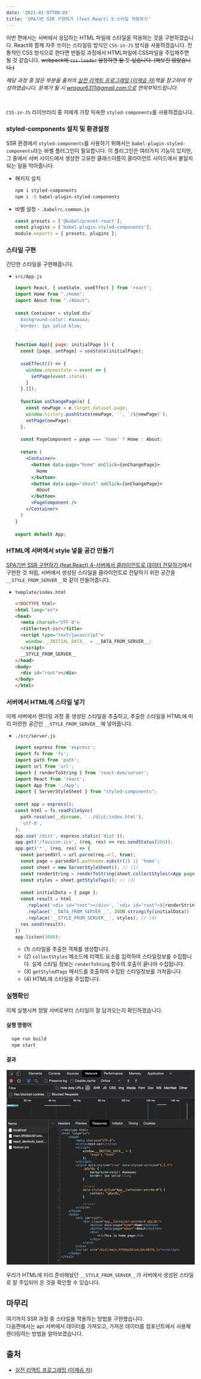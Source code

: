 ```yaml
---
date: '2021-01-07T00:05'
title: 'SPA기반 SSR 구현하기 (feat.React) 5-스타일 적용하기'
---
```


이번 편에서는 서버에서 응답하는 HTML 파일에 스타일을 적용하는 것을 구현하겠습니다.
React와 함께 자주 쓰이는 스타일링 방식인 `CSS-in-JS` 방식을 사용하겠습니다.
전통적인 CSS 방식으로 한다면 번들링 과정에서 HTML파일에 CSS파일을 주입해주면 될 것 같습니다.
~~webpack에 `css-loader` 설정하면 될 듯 싶습니다. (해보진 않았습니다.)~~

_해당 과정 중 많은 부분을 출처의 [실전 리액트 프로그래밍 (이재승 저)](https://medium.com/@ljs0705/%EC%8B%A4%EC%A0%84-%EB%A6%AC%EC%95%A1%ED%8A%B8-%ED%94%84%EB%A1%9C%EA%B7%B8%EB%9E%98%EB%B0%8D-%EA%B0%9C%EC%A0%95%ED%8C%90-%EC%86%8C%EC%8B%9D-d6d7a77e1c52)책을 참고하여 작성하였습니다._
_문제가 될 시 wnsgur6311@gmail.com으로 연락부탁드립니다._

<br/>

`CSS-in-JS` 라이브러리 중 저에게 가장 익숙한 `styled-components`를 사용하겠습니다.

### styled-components 설치 및 환경설정

SSR 환경에서 `styled-components`를 사용하기 위해서는 `babel-plugin-styled-components`라는 바벨 플러그인이 필요합니다.
이 플러그인은 여러가지 기능이 있지만, 그 중에서 서버 사이드에서 생성한 고유한 클래스이름이 클라이언트 사이드에서 불일치되는 일을 막아줍니다.

- 패키지 설치

    ```bash
    npm i styled-components
    npm i -D babel-plugin-styled-components
    ```

- 바벨 설정 - `.babelrc.common.js`

    ```jsx
    const presets = ['@babel/preset-react'];
    const plugins = ['babel-plugin-styled-components'];
    module.exports = { presets, plugins };
    ```

### 스타일 구현

간단한 스타일을 구현해줍니다.

- `src/App.js`

    ```jsx
    import React, { useState, useEffect } from 'react';
    import Home from "./Home";
    import About from "./About";

    const Container = styled.div`
      background-color: #aaaaaa;
      border: 1px solid blue;
    `

    function App({ page: initialPage }) {
      const [page, setPage] = useState(initialPage);

      useEffect(() => {
        window.onpopstate = event => {
          setPage(event.state);
        }
      },[]);

      function onChangePage(e) {
        const newPage = e.target.dataset.page;
        window.history.pushState(newPage, '', `/${newPage}`);
        setPage(newPage);
      };

      const PageComponent = page === 'home' ? Home : About;

      return (
        <Container>
          <button data-page="home" onClick={onChangePage}>
            Home
          </button>
          <button data-page="about" onClick={onChangePage}>
            About
          </button>
          <PageComponent />
        </Container>
      )
    }

    export default App;
    ```

### HTML에 서버에서 style 넣을 공간 만들기

[SPA기반 SSR 구현하기 (feat.React) 4-서버에서 클라이언트로 데이터 전달하기](https://milban.dev/SPA%EA%B8%B0%EB%B0%98%20SSR%20%EA%B5%AC%ED%98%84%ED%95%98%EA%B8%B0%20(feat.React)%204-%EC%84%9C%EB%B2%84%20%EB%8D%B0%EC%9D%B4%ED%84%B0%EB%A5%BC%20%ED%81%B4%EB%9D%BC%EC%9D%B4%EC%96%B8%ED%8A%B8%EB%A1%9C%20%EC%A0%84%EB%8B%AC%ED%95%98%EA%B8%B0/)에서
구현한 것 처럼, 서버에서 생성된 스타일을 클라이언트로 전달하기 위한 공간을 `__STYLE_FROM_SERVER__`와 같이 만들어줍니다.

- `template/index.html`

    ```html
    <!DOCTYPE html>
    <html lang="en">
    <head>
      <meta charset="UTF-8">
      <title>test-ssr</title>
      <script type="text/javascript">
        window.__INITIAL_DATA__ = __DATA_FROM_SERVER__;
      </script>
      __STYLE_FROM_SERVER__
    </head>
    <body>
      <div id="root"></div>
    </body>
    </html>
    ```

### 서버에서 HTML에 스타일 넣기

이제 서버에서 렌더링 과정 중 생성된 스타일을 추출하고, 추출한 스타일을 HTML에 미리 마련한 공간인 `__STYLE_FROM_SERVER__`에 넣어줍니다.

- `./src/server.js`

    ```jsx
    import express from 'express';
    import fs from 'fs';
    import path from 'path';
    import url from 'url';
    import { renderToString } from 'react-dom/server';
    import React from 'react';
    import App from './App';
    import { ServerStyleSheet } from "styled-components";

    const app = express();
    const html = fs.readFileSync(
      path.resolve(__dirname, '../dist/index.html'),
      'utf-8',
    );
    app.use('/dist', express.static('dist'));
    app.get('/favicon.ico', (req, res) => res.sendStatus(204));
    app.get('*', (req, res) => {
      const parsedUrl = url.parse(req.url, true);
      const page = parsedUrl.pathname.substr(1) || 'home';
      const sheet = new ServerStyleSheet(); // (1)
      const renderString = renderToString(sheet.collectStyles(<App page={page} />)); // (2)
      const styles = sheet.getStyleTags(); // (3)

      const initialData = { page };
      const result = html
        .replace('<div id="root"></div>', `<div id="root">${renderString}</div>`)
        .replace('__DATA_FROM_SERVER__', JSON.stringify(initialData))
        .replace('__STYLE_FROM_SERVER__', styles); // (4)
      res.send(result);
    })
    app.listen(3000);
    ```

    - (1) 스타일을 추출한 객체를 생성합니다.
    - (2) `collectStyles` 메소드에 리액트 요소를 입력하여 스타일정보를 수집합니다.
      실제 스타일 정보는 `renderToSting` 함수의 호출이 끝나야 수집됩니다.
    - (3) `getStyledTags` 메서드를 호출하여 수집된 스타일정보를 가져옵니다.
    - (4) HTML에 스타일을 주입합니다.

### 실행확인

이제 실행시켜 정말 서버로부터 스타일이 잘 담겨오는지 확인하겠습니다.

#### 실행 명령어

```bash
  npm run build
  npm start
```

#### 결과
  ![result.png](result.png)

우리가 HTML에 미리 준비해놨던 `__STYLE_FROM_SERVER__`가 서버에서 생성된 스타일로 잘 주입되어 온 것을 확인할 수 있습니다.

## 마무리
여기까지 SSR 과정 중 스타일을 적용하는 방법을 구현했습니다. <br/>
다음편에서는 api 서버에서 데이터를 가져오고, 가져온 데이터를 컴포넌트에서 사용해 렌더링하는 방법을 알아보겠습니다.

## 출처
- [실전 리액트 프로그래밍 (이재승 저)](https://medium.com/@ljs0705/%EC%8B%A4%EC%A0%84-%EB%A6%AC%EC%95%A1%ED%8A%B8-%ED%94%84%EB%A1%9C%EA%B7%B8%EB%9E%98%EB%B0%8D-%EA%B0%9C%EC%A0%95%ED%8C%90-%EC%86%8C%EC%8B%9D-d6d7a77e1c52)